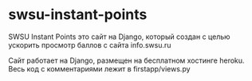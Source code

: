 # swsu-instant-points
SWSU Instant Points это сайт на Django, который создан с целью ускорить просмотр баллов с сайта info.swsu.ru

Сайт работает на Django, размещен на бесплатном хостинге heroku. Весь код с комментариями лежит в firstapp/views.py
